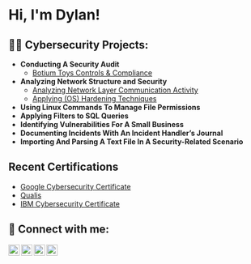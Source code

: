 <h1>Hi, I'm Dylan! 

<h2>👨‍💻 Cybersecurity Projects:</h2>

- <b>Conducting A Security Audit</b>
  - [Botium Toys Controls & Compliance](https://docs.google.com/document/d/1Wwr0x8wqDwNq8YSVEPK3POYb-WhnNdEjc4CCPBRdxdQ/edit?usp=sharing)
- <b>Analyzing Network Structure and Security</b>
  - [Analyzing Network Layer Communication Activity](https://docs.google.com/document/d/1iC4gNbWJ2Uw1nBfN0hEFBZHGzRZHkuEafa06tp5JCPI/edit?usp=sharing)
  - [Applying (OS) Hardening Techniques](https://docs.google.com/document/d/1G3ECheMplRydL93hjXrjDajvvg96OAvClr6wzLnCAR4/edit?usp=sharing)
- <b>Using Linux Commands To Manage File Permissions</b>
- <b>Applying Filters to SQL Queries</b>
- <b>Identifying Vulnerabilities For A Small Business</b>
- <b>Documenting Incidents With An Incident Handler’s Journal</b>
- <b>Importing And Parsing A Text File In A Security-Related Scenario</b>
<h2>Recent Certifications</h2>

- [Google Cybersecurity Certificate](https://www.youtube.com/watch?v=a83ASGn_V_s)
- [Qualis](https://www.youtube.com/watch?v=uHy3oM7NnoU)
- [IBM Cybersecurity Certificate](https://www.youtube.com/watch?v=N-L9hklSlNk)

<h2> 🤳 Connect with me:</h2>

[<img align="left" alt="JoshMadakor | YouTube" width="22px" src="https://cdn.jsdelivr.net/npm/simple-icons@v3/icons/youtube.svg" />][youtube]
[<img align="left" alt="JoshMadakor | Twitter" width="22px" src="https://cdn.jsdelivr.net/npm/simple-icons@v3/icons/twitter.svg" />][twitter]
[<img align="left" alt="JoshMadakor | LinkedIn" width="22px" src="https://cdn.jsdelivr.net/npm/simple-icons@v3/icons/linkedin.svg" />][linkedin]
[<img align="left" alt="JoshMadakor | Instagram" width="22px" src="https://cdn.jsdelivr.net/npm/simple-icons@v3/icons/instagram.svg" />][instagram]

[twitter]: https://twitter.com/dylanpolendo
[youtube]: https://www.youtube.com/c/dylanpolendo
[instagram]: https://www.instagram.com/dylanpolendo
[linkedin]: https://linkedin.com/in/dylanpolendo
